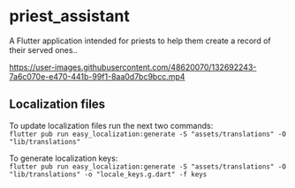 # priest_assistant

A Flutter application intended for priests to help them create a record of their served ones..




https://user-images.githubusercontent.com/48620070/132692243-7a6c070e-e470-441b-99f1-8aa0d7bc9bcc.mp4

## Localization files
To update localization files run the next two commands:\
```flutter pub run easy_localization:generate -S "assets/translations" -O "lib/translations"```
    
To generate localization keys:\
```flutter pub run easy_localization:generate -S "assets/translations" -O "lib/translations" -o "locale_keys.g.dart" -f keys```






